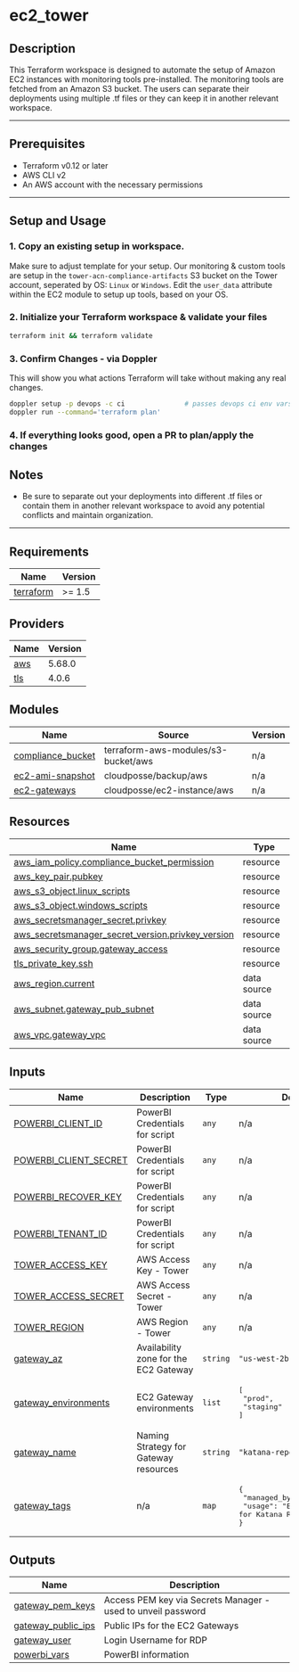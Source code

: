 # ec2_tower
## **Description**

This Terraform workspace is designed to automate the setup of Amazon EC2 instances with monitoring tools pre-installed. The monitoring tools are fetched from an Amazon S3 bucket. The users can separate their deployments using multiple .tf files or they can keep it in another relevant workspace.

---

## **Prerequisites**

- Terraform v0.12 or later
- AWS CLI v2
- An AWS account with the necessary permissions

---

## **Setup and Usage**

### 1. Copy an existing setup in workspace. 
Make sure to adjust template for your setup. Our monitoring & custom tools are setup in the `tower-acn-compliance-artifacts` S3 bucket on the Tower account, seperated by OS: `Linux` or `Windows`. Edit the `user_data` attribute within the EC2 module to setup up tools, based on your OS.

### 2. Initialize your Terraform workspace & validate your files

```bash
terraform init && terraform validate
```

### 3. Confirm Changes - via Doppler
This will show you what actions Terraform will take without making any real changes.

```bash
doppler setup -p devops -c ci               # passes devops ci env vars 
doppler run --command='terraform plan'
```

### 4. If everything looks good, open a PR to plan/apply the changes 


## **Notes**

- Be sure to separate out your deployments into different .tf files or contain them in another relevant workspace to avoid any potential conflicts and maintain organization.

---
<!-- BEGIN_TF_DOCS -->
## Requirements

| Name | Version |
|------|---------|
| <a name="requirement_terraform"></a> [terraform](#requirement\_terraform) | >= 1.5 |

## Providers

| Name | Version |
|------|---------|
| <a name="provider_aws"></a> [aws](#provider\_aws) | 5.68.0 |
| <a name="provider_tls"></a> [tls](#provider\_tls) | 4.0.6 |

## Modules

| Name | Source | Version |
|------|--------|---------|
| <a name="module_compliance_bucket"></a> [compliance\_bucket](#module\_compliance\_bucket) | terraform-aws-modules/s3-bucket/aws | n/a |
| <a name="module_ec2-ami-snapshot"></a> [ec2-ami-snapshot](#module\_ec2-ami-snapshot) | cloudposse/backup/aws | n/a |
| <a name="module_ec2-gateways"></a> [ec2-gateways](#module\_ec2-gateways) | cloudposse/ec2-instance/aws | n/a |

## Resources

| Name | Type |
|------|------|
| [aws_iam_policy.compliance_bucket_permission](https://registry.terraform.io/providers/hashicorp/aws/latest/docs/resources/iam_policy) | resource |
| [aws_key_pair.pubkey](https://registry.terraform.io/providers/hashicorp/aws/latest/docs/resources/key_pair) | resource |
| [aws_s3_object.linux_scripts](https://registry.terraform.io/providers/hashicorp/aws/latest/docs/resources/s3_object) | resource |
| [aws_s3_object.windows_scripts](https://registry.terraform.io/providers/hashicorp/aws/latest/docs/resources/s3_object) | resource |
| [aws_secretsmanager_secret.privkey](https://registry.terraform.io/providers/hashicorp/aws/latest/docs/resources/secretsmanager_secret) | resource |
| [aws_secretsmanager_secret_version.privkey_version](https://registry.terraform.io/providers/hashicorp/aws/latest/docs/resources/secretsmanager_secret_version) | resource |
| [aws_security_group.gateway_access](https://registry.terraform.io/providers/hashicorp/aws/latest/docs/resources/security_group) | resource |
| [tls_private_key.ssh](https://registry.terraform.io/providers/hashicorp/tls/latest/docs/resources/private_key) | resource |
| [aws_region.current](https://registry.terraform.io/providers/hashicorp/aws/latest/docs/data-sources/region) | data source |
| [aws_subnet.gateway_pub_subnet](https://registry.terraform.io/providers/hashicorp/aws/latest/docs/data-sources/subnet) | data source |
| [aws_vpc.gateway_vpc](https://registry.terraform.io/providers/hashicorp/aws/latest/docs/data-sources/vpc) | data source |

## Inputs

| Name | Description | Type | Default | Required |
|------|-------------|------|---------|:--------:|
| <a name="input_POWERBI_CLIENT_ID"></a> [POWERBI\_CLIENT\_ID](#input\_POWERBI\_CLIENT\_ID) | PowerBI Credentials for script | `any` | n/a | yes |
| <a name="input_POWERBI_CLIENT_SECRET"></a> [POWERBI\_CLIENT\_SECRET](#input\_POWERBI\_CLIENT\_SECRET) | PowerBI Credentials for script | `any` | n/a | yes |
| <a name="input_POWERBI_RECOVER_KEY"></a> [POWERBI\_RECOVER\_KEY](#input\_POWERBI\_RECOVER\_KEY) | PowerBI Credentials for script | `any` | n/a | yes |
| <a name="input_POWERBI_TENANT_ID"></a> [POWERBI\_TENANT\_ID](#input\_POWERBI\_TENANT\_ID) | PowerBI Credentials for script | `any` | n/a | yes |
| <a name="input_TOWER_ACCESS_KEY"></a> [TOWER\_ACCESS\_KEY](#input\_TOWER\_ACCESS\_KEY) | AWS Access Key - Tower | `any` | n/a | yes |
| <a name="input_TOWER_ACCESS_SECRET"></a> [TOWER\_ACCESS\_SECRET](#input\_TOWER\_ACCESS\_SECRET) | AWS Access Secret - Tower | `any` | n/a | yes |
| <a name="input_TOWER_REGION"></a> [TOWER\_REGION](#input\_TOWER\_REGION) | AWS Region - Tower | `any` | n/a | yes |
| <a name="input_gateway_az"></a> [gateway\_az](#input\_gateway\_az) | Availability zone for the EC2 Gateway | `string` | `"us-west-2b"` | no |
| <a name="input_gateway_environments"></a> [gateway\_environments](#input\_gateway\_environments) | EC2 Gateway environments | `list` | <pre>[<br>  "prod",<br>  "staging"<br>]</pre> | no |
| <a name="input_gateway_name"></a> [gateway\_name](#input\_gateway\_name) | Naming Strategy for Gateway resources | `string` | `"katana-reporting"` | no |
| <a name="input_gateway_tags"></a> [gateway\_tags](#input\_gateway\_tags) | n/a | `map` | <pre>{<br>  "managed_by": "terraform",<br>  "usage": "EC2 Gateway - for Katana Reporting"<br>}</pre> | no |

## Outputs

| Name | Description |
|------|-------------|
| <a name="output_gateway_pem_keys"></a> [gateway\_pem\_keys](#output\_gateway\_pem\_keys) | Access PEM key via Secrets Manager - used to unveil password |
| <a name="output_gateway_public_ips"></a> [gateway\_public\_ips](#output\_gateway\_public\_ips) | Public IPs for the EC2 Gateways |
| <a name="output_gateway_user"></a> [gateway\_user](#output\_gateway\_user) | Login Username for RDP |
| <a name="output_powerbi_vars"></a> [powerbi\_vars](#output\_powerbi\_vars) | PowerBI information |
<!-- END_TF_DOCS -->
